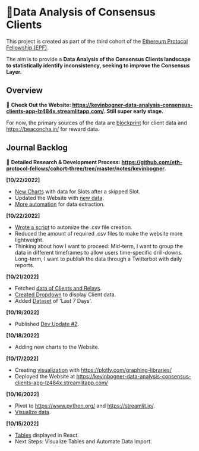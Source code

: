 # 💾Data Analysis of Consensus Clients

This project is created as part of the third cohort of the [Ethereum Protocol Fellowship (EPF)](https://github.com/eth-protocol-fellows/cohort-three/blob/master/program-guide/program-details.md).

The aim is to provide a **Data Analysis of the Consensus Clients landscape to statistically identify inconsistency, seeking to improve the Consensus Layer.**

## Overview

💾 **Check Out the Website: https://kevinbogner-data-analysis-consensus-clients-app-lz484x.streamlitapp.com/. Still super early stage.**

For now, the primary sources of the data are [blockprint](https://github.com/sigp/blockprint) for client data and https://beaconcha.in/ for reward data.


## Journal Backlog
:sparkler: **Detailed Research & Development Process: https://github.com/eth-protocol-fellows/cohort-three/tree/master/notes/kevinbogner**.

**[10/22/2022]**
- [New Charts](https://user-images.githubusercontent.com/114221396/197408608-579d1049-2e83-475f-bb48-058e5be75821.png) with data for Slots after a skipped Slot.
- Updated the Website with [new data](https://user-images.githubusercontent.com/114221396/197408657-b96ef5a1-823d-42df-8d25-943337bcbd60.png).
- [More automation](https://user-images.githubusercontent.com/114221396/197408789-cf116660-8e6f-4432-8a58-8f805dfb11c4.png) for data extraction.

**[10/22/2022]**
- [Wrote a script](https://user-images.githubusercontent.com/114221396/197349383-831a1bac-5b35-4704-ac91-b7947e581126.png) to automize the .csv file creation.
- Reduced the amount of required .csv files to make the website more lightweight.
- Thinking about how I want to proceed: Mid-term, I want to group the data in different timeframes to allow users time-specific drill-downs. Long-term, I want to publish the data through a Twitterbot with daily reports.

**[10/21/2022]**
- Fetched [data of Clients and Relays](https://user-images.githubusercontent.com/114221396/197228380-c0a6eb72-f5b9-421b-a72a-1afcfeb617f8.png).
- [Created Dropdown](https://user-images.githubusercontent.com/114221396/197228617-374b8e22-3650-47f6-a8b0-6b6b67a3f2c9.png) to display Client data.
- Added [Dataset](https://user-images.githubusercontent.com/114221396/197270088-5a9d1297-b227-452f-9977-74c0be3abf73.png) of 'Last 7 Days'.

**[10/19/2022]**
- Published [Dev Update #2](https://hackmd.io/@lODlsf2CR9uWlyIyEdjjPQ/SkSBLnG7i).

**[10/18/2022]**
- Adding new charts to the Website.

**[10/17/2022]**
- Creating [visualization](https://user-images.githubusercontent.com/114221396/196202723-77851bae-bf00-4b4e-8e17-33e965782025.png) with https://plotly.com/graphing-libraries/
- Deployed the Website at https://kevinbogner-data-analysis-consensus-clients-app-lz484x.streamlitapp.com/

**[10/16/2022]**
- Pivot to https://www.python.org/ and https://streamlit.io/.
- [Visualize data](https://user-images.githubusercontent.com/114221396/196051309-7abcb35f-db99-4a3c-8031-b48254489724.png).

**[10/15/2022]**
- [Tables](https://user-images.githubusercontent.com/114221396/195984206-9690965b-7046-459f-ae15-1fcc1a41af41.png) displayed in React.
- Next Steps: Visualize Tables and Automate Data Import.
